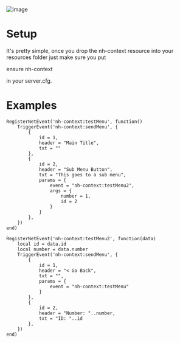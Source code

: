 ![image](https://user-images.githubusercontent.com/64840882/173235248-d0e8b72f-4a4f-4d4f-9e49-d6b5719fd333.png)



# Setup
It's pretty simple, once you drop the nh-context resource into your resources folder just make sure you put

ensure nh-context

in your server.cfg. 

# Examples


```
RegisterNetEvent('nh-context:testMenu', function()
    TriggerEvent('nh-context:sendMenu', {
        {
            id = 1,
            header = "Main Title",
            txt = ""
        },
        {
            id = 2,
            header = "Sub Menu Button",
            txt = "This goes to a sub menu",
            params = {
                event = "nh-context:testMenu2",
                args = {
                    number = 1,
                    id = 2
                }
            }
        },
    })
end)

RegisterNetEvent('nh-context:testMenu2', function(data)
    local id = data.id
    local number = data.number
    TriggerEvent('nh-context:sendMenu', {
        {
            id = 1,
            header = "< Go Back",
            txt = "",
            params = {
                event = "nh-context:testMenu"
            }
        },
        {
            id = 2,
            header = "Number: "..number,
            txt = "ID: "..id
        },
    })
end)
```



